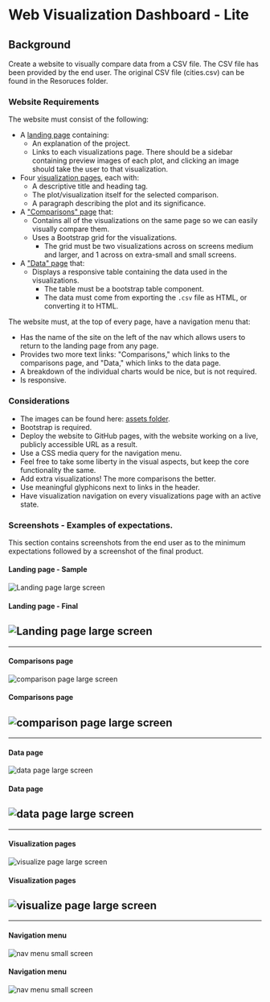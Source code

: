 # Web Visualization Dashboard - Lite

## Background

Create a website to visually compare data from a CSV file. The CSV file has been provided by the end user.
The original CSV file (cities.csv) can be found in the Resoruces folder.


### Website Requirements

The website must consist of the following:

* A [landing page](#landing-page) containing:
  * An explanation of the project.
  * Links to each visualizations page. There should be a sidebar containing preview images of each plot, and clicking an image should take the user to that visualization.
* Four [visualization pages](#visualization-pages), each with:
  * A descriptive title and heading tag.
  * The plot/visualization itself for the selected comparison.
  * A paragraph describing the plot and its significance.
* A ["Comparisons" page](#comparisons-page) that:
  * Contains all of the visualizations on the same page so we can easily visually compare them.
  * Uses a Bootstrap grid for the visualizations.
    * The grid must be two visualizations across on screens medium and larger, and 1 across on extra-small and small screens.
* A ["Data" page](#data-page) that:
  * Displays a responsive table containing the data used in the visualizations.
    * The table must be a bootstrap table component.
    * The data must come from exporting the `.csv` file as HTML, or converting it to HTML. 

The website must, at the top of every page, have a navigation menu that:

* Has the name of the site on the left of the nav which allows users to return to the landing page from any page.
* Provides two more text links: "Comparisons," which links to the comparisons page, and "Data," which links to the data page.
* A breakdown of the individual charts would be nice, but is not required.
* Is responsive.

### Considerations

* The images can be found here: [assets folder](Resources/assets/images).
* Bootstrap is required.
* Deploy the website to GitHub pages, with the website working on a live, publicly accessible URL as a result.
* Use a CSS media query for the navigation menu.
* Feel free to take some liberty in the visual aspects, but keep the core functionality the same.
* Add extra visualizations! The more comparisons the better.
* Use meaningful glyphicons next to links in the header.
* Have visualization navigation on every visualizations page with an active state.

### Screenshots - Examples of expectations. 

This section contains screenshots from the end user as to the minimum expectations followed by a screenshot of the final product.

#### <a id="landing-page"></a>Landing page - Sample
![Landing page large screen](Images/landingResize.png)
#### <a id="landing-page"></a>Landing page - Final
![Landing page large screen](Images/landingFull_final.PNG)
---
---
#### <a id="comparisons-page"></a>Comparisons page
![comparison page large screen](Images/comparison-lg.png)
#### <a id="comparisons-page"></a>Comparisons page
![comparison page large screen](Images/comparison_final.png)
---
---
#### <a id="data-page"></a>Data page
![data page large screen](Images/data-lg.png)
#### <a id="data-page"></a>Data page
![data page large screen](Images/data_final.png)
---
---
#### <a id="visualization-pages"></a>Visualization pages
![visualize page large screen](Images/visualize-lg.png)
#### <a id="visualization-pages"></a>Visualization pages
![visualize page large screen](Images/visualize_final.png)
---
---
#### <a id="navigation-menu"></a>Navigation menu
![nav menu small screen](Images/nav-sm.png)
#### <a id="navigation-menu"></a>Navigation menu
![nav menu small screen](Images/nav_final.png)